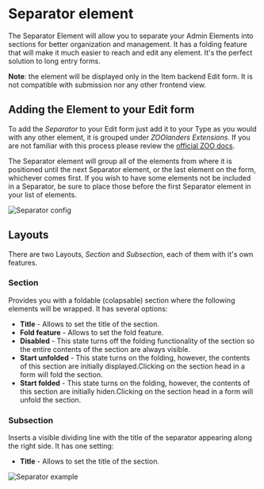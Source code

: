 # Separator element

The Separator Element will allow you to separate your Admin Elements into sections for better organization and management. It has a folding feature that will make it much easier to reach and edit any element. It's the perfect solution to long entry forms.

**Note**: the element will be displayed only in the Item backend Edit form. It is not compatible with submission nor any other frontend view.

## Adding the Element to your Edit form

To add the *Separator* to your Edit form just add it to your Type as you would with any other element, it is grouped under *ZOOlanders Extensions*. If you are not familiar with this process please review the [official ZOO docs](http://www.yootheme.com/zoo/documentation/advanced/extend-pre-build-types).

The Separator element will group all of the elements from where it is positioned until the next Separator element, or the last element on the form, whichever comes first. If you wish to have some elements not be included in a Separator, be sure to place those before the first Separator element in your list of elements.

![Separator config](http://joolanders.github.io/Docs/docs/ZOOtools/images/separator_config.png)

## Layouts

There are two Layouts, *Section* and *Subsection*, each of them with it's own features.

### Section

Provides you with a foldable (colapsable) section where the following elements will be wrapped. It has several options:

- **Title** - Allows to set the title of the section.
- **Fold feature** - Allows to set the fold feature.
 - **Disabled** - This state turns off the folding functionality of the section so the entire contents of the section are always visible.
 - **Start unfolded** - This state turns on the folding, however, the contents of this section are initially displayed.Clicking on the section head in a form will fold the section.
 - **Start folded** - This state turns on the folding, however, the contents of this section are initially hiden.Clicking on the section head in a form will unfold the section.

### Subsection

Inserts a visible dividing line with the title of the separator appearing along the right side. It has one setting:

- **Title** - Allows to set the title of the section.

![Separator example](http://joolanders.github.io/Docs/docs/ZOOtools/images/separator_edit.png)